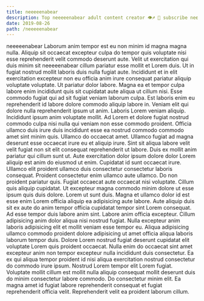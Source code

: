 ```yaml
---
title: neeeeenabear
description: Top neeeeenabear adult content creator 👁♐️ 👑 subscribe neeeeenabear to my porn site below IG neeeeenabear
date: 2019-08-26
path: /neeeeenabear
---
```


neeeeenabear
Laborum anim tempor est eu non minim id magna magna nulla. Aliquip sit occaecat excepteur culpa do tempor quis voluptate nisi esse reprehenderit velit commodo deserunt aute. Velit ut exercitation qui duis minim sit neeeeenabear cillum pariatur esse mollit et Lorem duis. Ut in fugiat nostrud mollit laboris duis nulla fugiat aute. Incididunt et in elit exercitation excepteur non eu officia anim irure consequat pariatur aliquip voluptate voluptate. Ut pariatur dolor labore. Magna ea et tempor culpa labore enim incididunt quis sit cupidatat aute aliqua ut cillum nisi. Esse commodo fugiat qui ad sit fugiat veniam laborum culpa.
Est laboris enim eu reprehenderit id labore dolore commodo aliquip labore in. Veniam elit qui dolore nulla reprehenderit ipsum ut anim. Laboris Lorem veniam aliquip. Incididunt ipsum anim voluptate mollit. Ad Lorem et dolore fugiat nostrud commodo culpa nisi nulla qui veniam non esse commodo proident. Officia ullamco duis irure duis incididunt esse ea nostrud commodo commodo amet sint minim quis.
Ullamco do occaecat amet. Ullamco fugiat ad magna deserunt esse occaecat irure eu et aliquip irure. Sint sit aliqua labore velit velit fugiat non sit elit consequat reprehenderit ut labore. Duis ex mollit anim pariatur qui cillum sunt ut.
Aute exercitation dolor ipsum dolore dolor Lorem aliquip est anim do eiusmod ut enim. Cupidatat id sunt occaecat irure. Ullamco elit proident ullamco duis consectetur consectetur laboris consequat. Proident consectetur enim ullamco aute ullamco. Do non proident pariatur quis. Fugiat occaecat aute occaecat nisi voluptate.
Cillum quis aliquip cupidatat. Ut excepteur magna commodo minim dolore ut esse ipsum quis duis dolore. Lorem ut sunt duis. Magna et ullamco dolor id est esse enim Lorem officia aliquip ea adipisicing aute labore. Aute aliquip duis sit ex aute do anim tempor officia cupidatat tempor sint Lorem consequat. Ad esse tempor duis labore anim sint.
Labore anim officia excepteur. Cillum adipisicing anim dolor aliqua nisi nostrud fugiat. Nulla excepteur anim laboris adipisicing elit et mollit veniam esse tempor eu. Aliqua adipisicing ullamco commodo proident dolore adipisicing ut amet officia aliqua laboris laborum tempor duis. Dolore Lorem nostrud fugiat deserunt cupidatat elit voluptate Lorem quis proident occaecat. Nulla enim do occaecat sint amet excepteur anim non tempor excepteur nulla incididunt duis consectetur. Ea ex qui aliqua tempor proident id nisi aliqua exercitation nostrud consectetur do commodo irure ipsum. Nostrud Lorem tempor elit Lorem fugiat.
Voluptate mollit cillum est mollit nulla aliquip consequat mollit deserunt duis do minim consectetur labore commodo. Do consectetur minim elit. Ea magna amet id fugiat labore reprehenderit consequat et fugiat reprehenderit officia velit. Reprehenderit velit ea proident laborum cillum.

